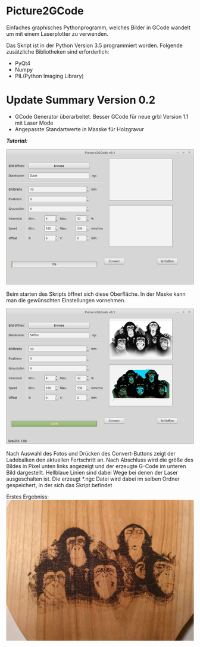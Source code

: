 # Picture2GCode
Einfaches graphisches Pythonprogramm, welches Bilder in GCode wandelt um mit einem Laserplotter zu verwenden.

Das Skript ist in der Python Version 3.5 programmiert worden.
Folgende zusätzliche Bibliotheken sind erforderlich:
- PyQt4
- Numpy
- PIL(Python Imaging Library)

# Update Summary Version 0.2
- GCode Generator überarbeitet. Besser GCode für neue grbl Version 1.1 mit Laser Mode
- Angepasste Standartwerte in Masske für Holzgravur


_**Tutorial:**_

![Oberfläche1](/pictures/Picture2GcodeTut1.png)

Beim starten des Skripts öffnet sich diese Oberfläche. In der Maske kann man die gewünschten Einstellungen vornehmen.


![Oberfläche2](/pictures/Picture2GCodeTut2)

Nach Auswahl des Fotos und Drücken des Convert-Buttons zeigt der Ladebalken den aktuellen Fortschritt an. Nach Abschluss wird die größe des Bildes in Pixel unten links angezeigt und der erzeugte G-Code im unteren Bild dargestellt. Hellblaue Linien sind dabei Wege bei denen der Laser ausgeschalten ist.
Die erzeugt *.ngc Datei wird dabei im selben Ordner gespeichert, in der sich das Skript befindet


Erstes Ergebniss:
![Ergebniss](/pictures/Resultat.jpg)
